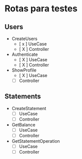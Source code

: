 # Rotas para testes

## Users
*   CreateUsers
    *   [ x ] UseCase
    *   [ X ] Controller
*   Authenticate
    *   [ X ] UseCase
    *   [ X ] Controller
*   ShowProfile
    *   [ X ] UseCase
    *   [  ] Controller

## Statements
*   CreateStatement
    *   [  ] UseCase
    *   [  ] Controller
*   GetBalance
    *   [  ] UseCase
    *   [  ] Controller
*   GetStatementOperation
    *   [  ] UseCase
    *   [  ] Controller